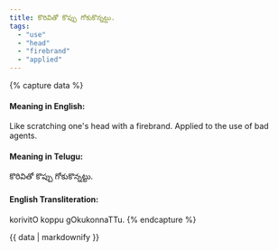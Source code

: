 ```yaml
---
title: కొరివితో కొప్పు గోకుకొన్నట్టు.
tags:
  - "use"
  - "head"
  - "firebrand"
  - "applied"
---
```


{% capture data %}
#### Meaning in English:
Like scratching one's head with a firebrand.
Applied to the use of bad agents.

#### Meaning in Telugu:
కొరివితో కొప్పు గోకుకొన్నట్టు.

#### English Transliteration:
korivitO koppu gOkukonnaTTu.
{% endcapture %}

{{ data | markdownify }}

